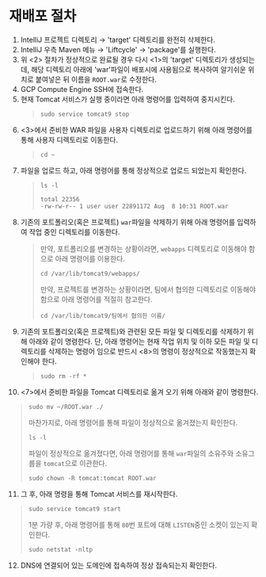 # 재배포 절차

1. IntelliJ 프로젝트 디렉토리 → 'target' 디렉토리를 완전히 삭제한다.
2. IntelliJ 우측 Maven 메뉴 → 'Liftcycle' → 'package'를 실행한다.
3. 위 <2> 절차가 정상적으로 완료될 경우 다시 <1>의 'target' 디렉토리가 생성되는데, 해당 디렉토리 아래에 'war'파일이 배포시에 사용됨으로 복사하여 알기쉬운 위치로 붙여넣은 뒤 이름을 `ROOT.war`로 수정한다.
4. GCP Compute Engine SSH에 접속한다.
5. 현재 Tomcat 서비스가 실행 중이라면 아래 명령어를 입력하여 중지시킨다.
   > ```
   > sudo service tomcat9 stop 
   > ```
6. <3>에서 준비한 WAR 파일을 사용자 디렉토리로 업로드하기 위해 아래 명령어를 통해 사용자 디렉토리로 이동한다.
   > ```
   > cd ~
   > ```
7. 파일을 업로드 하고, 아래 명령어를 통해 정상적으로 업로드 되었는지 확인한다.
   > ```
   > ls -l
   > ```
   > ```
   > total 22356
   > -rw-rw-r-- 1 user user 22891172 Aug  8 10:31 ROOT.war
   > ```
8. 기존의 포트폴리오(혹은 프로젝트) `war`파일을 삭제하기 위해 아래 명령어를 입력하여 작업 중인 디렉토리를 이동한다.
   > 만약, 포트폴리오를 변경하는 상황이라면, `webapps` 디렉토리로 이동해야 함으로 아래 명령어를 이용한다.
   > ```
   > cd /var/lib/tomcat9/webapps/
   > ```
   > 만약, 프로젝트를 변경하는 상황이라면, 팀에서 협의한 디렉토리로 이동해야 함으로 아래 명령어를 적절히 참고한다.
   > ```
   > cd /var/lib/tomcat9/팀에서 협의한 이름/
   > ``` 
9. 기존의 포트폴리오(혹은 프로젝트)와 관련된 모든 파일 및 디렉토리를 삭제하기 위해 아래와 같이 명령한다. 단, 아래 명령어는 현재 작업 위치 및 이하 모든 파일 및 디렉토리를 삭제하는 명령어 임으로 반드시 <8>의 명령이 정상적으로 작동했는지 확인해야 한다.
   > ```
   > sudo rm -rf *
   > ```
10. <7>에서 준비한 파일을 Tomcat 디렉토리로 옮겨 오기 위해 아래와 같이 명령한다.
   > ```
   > sudo mv ~/ROOT.war ./
   > ```
   > 마찬가지로, 아래 명령어를 통해 파일이 정상적으로 옮겨졌는지 확인한다.
   > ```
   > ls -l
   > ```
   > 파일이 정상적으로 옮겨졌다면, 아래 명령어를 통해 `war`파일의 소유주와 소유그룹을 `tomcat`으로 이관한다.
   > ```
   > sudo chown -R tomcat:tomcat ROOT.war
   > ``` 
11. 그 후, 아래 명령을 통해 Tomcat 서비스를 재시작한다.
   > ```
   > sudo service tomcat9 start
   > ```
   > 1분 가량 후, 아래 명령어를 통해 `80`번 포트에 대해 `LISTEN`중인 소켓이 있는지 확인한다.
   > ```
   > sudo netstat -nltp
   > ``` 
12. DNS에 연결되어 있는 도메인에 접속하여 정상 접속되는지 확인한다.

<br>
<br>
<br>
<br>
<br>
<br>
<br>
<br>
<br>
<br>
<br>
<br>
<br>
<br>
<br>
<br>
<br>